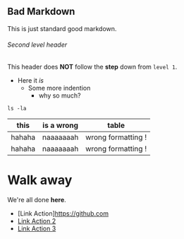 ## Bad Markdown

This is just standard good markdown.

###### Second level header

This header does **NOT** follow the __step__ down from `level 1`.

- Here it *is*
  - Some more indention
      - why so much?

```
ls -la
```

| this   | is a wrong | table              |
|--------|------------           |--------------------|
| hahaha |                 naaaaaaah  | wrong formatting !            |
| hahaha | naaaaaaah  | wrong formatting ! |

# Walk away

We're all done **here**.
- [Link Action]https://github.com
- [Link Action 2](#wesh)
- [Link Action 3](http://www.glouglouglglsdgdfgfdgsfgdfgdf.com)
